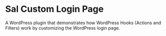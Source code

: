# Sal Custom Login Page
A WordPress plugin that demonstrates how WordPress Hooks (Actions and Filters) work by customizing the WordPress login page.
